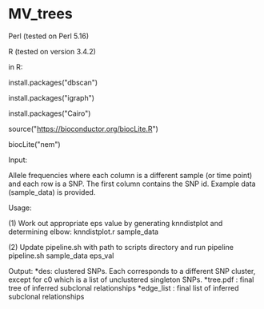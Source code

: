 # MV_trees


Perl (tested on Perl 5.16)

R (tested on version 3.4.2)

in R:

install.packages("dbscan")

install.packages("igraph")

install.packages("Cairo")

source("https://bioconductor.org/biocLite.R")

biocLite("nem")



Input:

Allele frequencies where each column is a different sample (or time point) and each row is a SNP. The first column contains the SNP id. Example data (sample_data) is provided.


Usage:

(1) Work out appropriate eps value by generating knndistplot and determining elbow:
knndistplot.r sample_data

(2) Update pipeline.sh with path to scripts directory and run pipeline
pipeline.sh sample_data eps_val


Output:
*des: clustered SNPs. Each corresponds to a different SNP cluster, except for c0 which is a list of unclustered singleton SNPs.
*tree.pdf : final tree of inferred subclonal relationships
*edge_list : final list of inferred subclonal relationships
